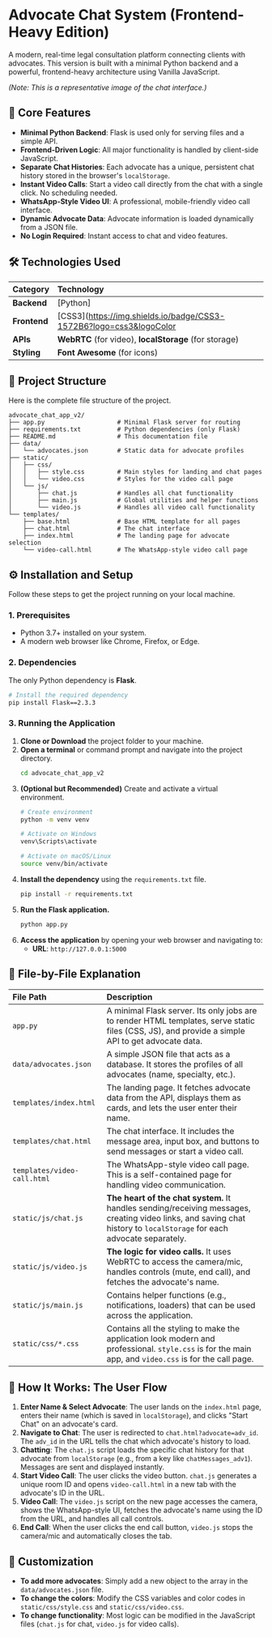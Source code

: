 

# Advocate Chat System (Frontend-Heavy Edition)

A modern, real-time legal consultation platform connecting clients with advocates. This version is built with a minimal Python backend and a powerful, frontend-heavy architecture using Vanilla JavaScript.


*(Note: This is a representative image of the chat interface.)*

## 🌟 Core Features

-   **Minimal Python Backend**: Flask is used only for serving files and a simple API.
-   **Frontend-Driven Logic**: All major functionality is handled by client-side JavaScript.
-   **Separate Chat Histories**: Each advocate has a unique, persistent chat history stored in the browser's `localStorage`.
-   **Instant Video Calls**: Start a video call directly from the chat with a single click. No scheduling needed.
-   **WhatsApp-Style Video UI**: A professional, mobile-friendly video call interface.
-   **Dynamic Advocate Data**: Advocate information is loaded dynamically from a JSON file.
-   **No Login Required**: Instant access to chat and video features.

## 🛠️ Technologies Used

| Category      | Technology                                                                                                          |
| :------------ | :------------------------------------------------------------------------------------------------------------------ |
| **Backend**   | [Python]   |
| **Frontend**  |  [CSS3](https://img.shields.io/badge/CSS3-1572B6?logo=css3&logoColor    |
| **APIs**      | **WebRTC** (for video), **localStorage** (for storage)                                                              |
| **Styling**   | **Font Awesome** (for icons)                                                                                        |

## 📁 Project Structure

Here is the complete file structure of the project.

```
advocate_chat_app_v2/
├── app.py                    # Minimal Flask server for routing
├── requirements.txt          # Python dependencies (only Flask)
├── README.md                 # This documentation file
├── data/
│   └── advocates.json        # Static data for advocate profiles
├── static/
│   ├── css/
│   │   ├── style.css         # Main styles for landing and chat pages
│   │   └── video.css         # Styles for the video call page
│   └── js/
│       ├── chat.js           # Handles all chat functionality
│       ├── main.js           # Global utilities and helper functions
│       └── video.js          # Handles all video call functionality
└── templates/
    ├── base.html             # Base HTML template for all pages
    ├── chat.html             # The chat interface
    ├── index.html            # The landing page for advocate selection
    └── video-call.html       # The WhatsApp-style video call page
```

## ⚙️ Installation and Setup

Follow these steps to get the project running on your local machine.

### 1. Prerequisites

-   Python 3.7+ installed on your system.
-   A modern web browser like Chrome, Firefox, or Edge.

### 2. Dependencies

The only Python dependency is **Flask**.

```bash
# Install the required dependency
pip install Flask==2.3.3
```

### 3. Running the Application

1.  **Clone or Download** the project folder to your machine.
2.  **Open a terminal** or command prompt and navigate into the project directory.
    ```bash
    cd advocate_chat_app_v2
    ```
3.  **(Optional but Recommended)** Create and activate a virtual environment.
    ```bash
    # Create environment
    python -m venv venv
    
    # Activate on Windows
    venv\Scripts\activate
    
    # Activate on macOS/Linux
    source venv/bin/activate
    ```
4.  **Install the dependency** using the `requirements.txt` file.
    ```bash
    pip install -r requirements.txt
    ```
5.  **Run the Flask application.**
    ```bash
    python app.py
    ```
6.  **Access the application** by opening your web browser and navigating to:
    -   **URL**: `http://127.0.0.1:5000`

## 📄 File-by-File Explanation

| File Path                   | Description                                                                                                                                  |
| :-------------------------- | :------------------------------------------------------------------------------------------------------------------------------------------- |
| `app.py`                    | A minimal Flask server. Its only jobs are to render HTML templates, serve static files (CSS, JS), and provide a simple API to get advocate data. |
| `data/advocates.json`       | A simple JSON file that acts as a database. It stores the profiles of all advocates (name, specialty, etc.).                                     |
| `templates/index.html`      | The landing page. It fetches advocate data from the API, displays them as cards, and lets the user enter their name.                           |
| `templates/chat.html`       | The chat interface. It includes the message area, input box, and buttons to send messages or start a video call.                                |
| `templates/video-call.html` | The WhatsApp-style video call page. This is a self-contained page for handling video communication.                                            |
| `static/js/chat.js`         | **The heart of the chat system.** It handles sending/receiving messages, creating video links, and saving chat history to `localStorage` for each advocate separately. |
| `static/js/video.js`        | **The logic for video calls.** It uses WebRTC to access the camera/mic, handles controls (mute, end call), and fetches the advocate's name. |
| `static/js/main.js`         | Contains helper functions (e.g., notifications, loaders) that can be used across the application.                                           |
| `static/css/*.css`          | Contains all the styling to make the application look modern and professional. `style.css` is for the main app, and `video.css` is for the call page. |

## 🚀 How It Works: The User Flow

1.  **Enter Name & Select Advocate**: The user lands on the `index.html` page, enters their name (which is saved in `localStorage`), and clicks "Start Chat" on an advocate's card.
2.  **Navigate to Chat**: The user is redirected to `chat.html?advocate=adv_id`. The `adv_id` in the URL tells the chat which advocate's history to load.
3.  **Chatting**: The `chat.js` script loads the specific chat history for that advocate from `localStorage` (e.g., from a key like `chatMessages_adv1`). Messages are sent and displayed instantly.
4.  **Start Video Call**: The user clicks the video button. `chat.js` generates a unique room ID and opens `video-call.html` in a new tab with the advocate's ID in the URL.
5.  **Video Call**: The `video.js` script on the new page accesses the camera, shows the WhatsApp-style UI, fetches the advocate's name using the ID from the URL, and handles all call controls.
6.  **End Call**: When the user clicks the end call button, `video.js` stops the camera/mic and automatically closes the tab.

## 🔧 Customization

-   **To add more advocates**: Simply add a new object to the array in the `data/advocates.json` file.
-   **To change the colors**: Modify the CSS variables and color codes in `static/css/style.css` and `static/css/video.css`.
-   **To change functionality**: Most logic can be modified in the JavaScript files (`chat.js` for chat, `video.js` for video calls).

